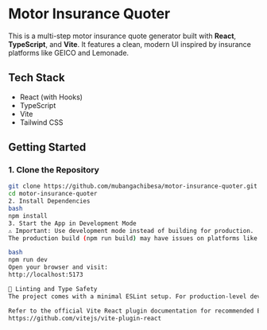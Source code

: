 # Motor Insurance Quoter

This is a multi-step motor insurance quote generator built with **React**, **TypeScript**, and **Vite**. It features a clean, modern UI inspired by insurance platforms like GEICO and Lemonade.

## Tech Stack

- React (with Hooks)
- TypeScript
- Vite
- Tailwind CSS

## Getting Started

### 1. Clone the Repository

```bash
git clone https://github.com/mubangachibesa/motor-insurance-quoter.git
cd motor-insurance-quoter
2. Install Dependencies
bash
npm install
3. Start the App in Development Mode
⚠️ Important: Use development mode instead of building for production.
The production build (npm run build) may have issues on platforms like Vercel or GitHub Pages due to missing rewrite rules required for client-side routing.

bash
npm run dev
Open your browser and visit:
http://localhost:5173

🧪 Linting and Type Safety
The project comes with a minimal ESLint setup. For production-level development, consider expanding linting rules with type-aware configurations and stricter settings.

Refer to the official Vite React plugin documentation for recommended ESLint configurations:
https://github.com/vitejs/vite-plugin-react
